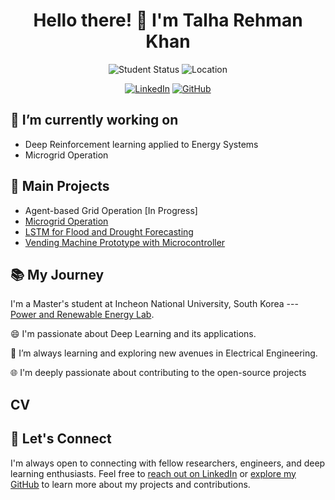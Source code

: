 <h1 align="center">Hello there! 👋 I'm Talha Rehman Khan</h1>

<p align="center">
  <img src="https://img.shields.io/badge/Masters%20Student-Electrical%20Engineering-blue" alt="Student Status">
  <img src="https://img.shields.io/badge/Location-South%20Korea-green" alt="Location">
</p>
<p align="center">
  <a href="https://www.linkedin.com/in/muhammad-talha-rehman-khan-tareen/" target="blank"><img src="https://img.shields.io/badge/LinkedIn-Connect-blue?logo=linkedin&logoColor=white&style=flat-square" alt="LinkedIn"></a>
  <a href="https://github.com/TalhaRehmanMTRKT" target="blank"><img src="https://img.shields.io/badge/GitHub-Follow-181717?logo=github&style=flat-square" alt="GitHub"></a>
</p>

## 🔭 I’m currently working on

- Deep Reinforcement learning applied to Energy Systems
- Microgrid Operation

## 🚀 Main Projects

- Agent-based Grid Operation [In Progress]
- [Microgrid Operation](https://github.com/TalhaRehmanMTRKT/MicrogridOptimization)
- [LSTM for Flood and Drought Forecasting](https://github.com/TalhaRehmanMTRKT/LSTM_TimeSeriesForecasting)
- [Vending Machine Prototype with Microcontroller](https://github.com/TalhaRehmanMTRKT/Vending_Machine)

## 📚 My Journey

I'm a Master's student at Incheon National University, South Korea ---  [Power and Renewable Energy Lab](https://hvdcmicrogrid.wixsite.com/powerlab).

😄 I'm passionate about Deep Learning and its applications.

🌱 I’m always learning and exploring new avenues in Electrical Engineering.

🌐 I'm deeply passionate about contributing to the open-source projects


## CV

## 💬 Let's Connect
I'm always open to connecting with fellow researchers, engineers, and deep learning enthusiasts. Feel free to [reach out on LinkedIn](https://www.linkedin.com/in/muhammad-talha-rehman-khan-tareen/) or [explore my GitHub](https://github.com/TalhaRehmanMTRKT) to learn more about my projects and contributions.


